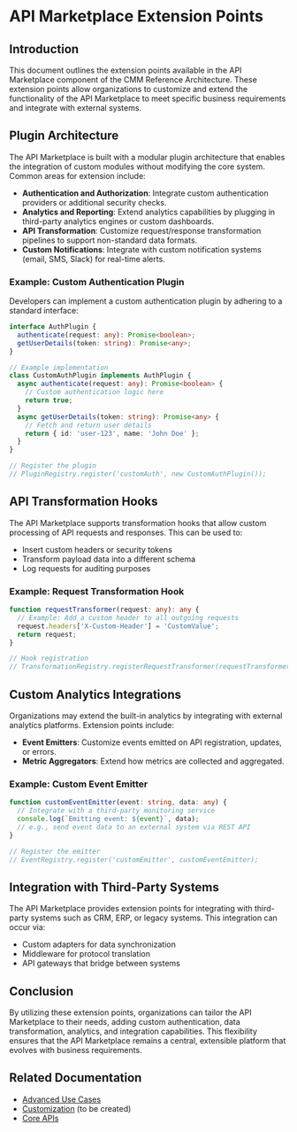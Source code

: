 # API Marketplace Extension Points

## Introduction

This document outlines the extension points available in the API Marketplace component of the CMM Reference Architecture. These extension points allow organizations to customize and extend the functionality of the API Marketplace to meet specific business requirements and integrate with external systems.

## Plugin Architecture

The API Marketplace is built with a modular plugin architecture that enables the integration of custom modules without modifying the core system. Common areas for extension include:

- **Authentication and Authorization**: Integrate custom authentication providers or additional security checks.
- **Analytics and Reporting**: Extend analytics capabilities by plugging in third-party analytics engines or custom dashboards.
- **API Transformation**: Customize request/response transformation pipelines to support non-standard data formats.
- **Custom Notifications**: Integrate with custom notification systems (email, SMS, Slack) for real-time alerts.

### Example: Custom Authentication Plugin

Developers can implement a custom authentication plugin by adhering to a standard interface:

```typescript
interface AuthPlugin {
  authenticate(request: any): Promise<boolean>;
  getUserDetails(token: string): Promise<any>;
}

// Example implementation
class CustomAuthPlugin implements AuthPlugin {
  async authenticate(request: any): Promise<boolean> {
    // Custom authentication logic here
    return true;
  }
  async getUserDetails(token: string): Promise<any> {
    // Fetch and return user details
    return { id: 'user-123', name: 'John Doe' };
  }
}

// Register the plugin
// PluginRegistry.register('customAuth', new CustomAuthPlugin());
```

## API Transformation Hooks

The API Marketplace supports transformation hooks that allow custom processing of API requests and responses. This can be used to:

- Insert custom headers or security tokens
- Transform payload data into a different schema
- Log requests for auditing purposes

### Example: Request Transformation Hook

```typescript
function requestTransformer(request: any): any {
  // Example: Add a custom header to all outgoing requests
  request.headers['X-Custom-Header'] = 'CustomValue';
  return request;
}

// Hook registration
// TransformationRegistry.registerRequestTransformer(requestTransformer);
```

## Custom Analytics Integrations

Organizations may extend the built-in analytics by integrating with external analytics platforms. Extension points include:

- **Event Emitters**: Customize events emitted on API registration, updates, or errors.
- **Metric Aggregators**: Extend how metrics are collected and aggregated.

### Example: Custom Event Emitter

```typescript
function customEventEmitter(event: string, data: any) {
  // Integrate with a third-party monitoring service
  console.log(`Emitting event: ${event}`, data);
  // e.g., send event data to an external system via REST API
}

// Register the emitter
// EventRegistry.register('customEmitter', customEventEmitter);
```

## Integration with Third-Party Systems

The API Marketplace provides extension points for integrating with third-party systems such as CRM, ERP, or legacy systems. This integration can occur via:

- Custom adapters for data synchronization
- Middleware for protocol translation
- API gateways that bridge between systems

## Conclusion

By utilizing these extension points, organizations can tailor the API Marketplace to their needs, adding custom authentication, data transformation, analytics, and integration capabilities. This flexibility ensures that the API Marketplace remains a central, extensible platform that evolves with business requirements.

## Related Documentation

- [Advanced Use Cases](./advanced-use-cases.md)
- [Customization](./customization.md) (to be created)
- [Core APIs](../02-core-functionality/core-apis.md)
